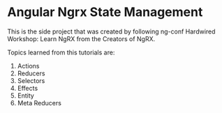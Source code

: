# Angular Ngrx State Management

This is the side project that was created by following ng-conf Hardwired Workshop: Learn NgRX from the Creators of NgRX.

Topics learned from this tutorials are:
1. Actions
2. Reducers
3. Selectors
4. Effects
5. Entity
6. Meta Reducers
